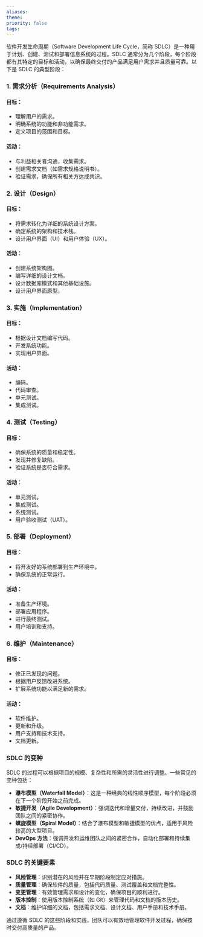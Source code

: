 ```yaml
---
aliases: 
theme: 
priority: false
tags:
---
```

软件开发生命周期（Software Development Life Cycle，简称 SDLC）是一种用于计划、创建、测试和部署信息系统的过程。SDLC 通常分为几个阶段，每个阶段都有其特定的目标和活动，以确保最终交付的产品满足用户需求并且质量可靠。以下是 SDLC 的典型阶段：

### 1. 需求分析（Requirements Analysis）

#### 目标：
- 理解用户的需求。
- 明确系统的功能和非功能需求。
- 定义项目的范围和目标。

#### 活动：
- 与利益相关者沟通，收集需求。
- 创建需求文档（如需求规格说明书）。
- 验证需求，确保所有相关方达成共识。

### 2. 设计（Design）

#### 目标：
- 将需求转化为详细的系统设计方案。
- 确定系统的架构和技术栈。
- 设计用户界面（UI）和用户体验（UX）。

#### 活动：
- 创建系统架构图。
- 编写详细的设计文档。
- 设计数据库模式和其他基础设施。
- 设计用户界面原型。

### 3. 实施（Implementation）

#### 目标：
- 根据设计文档编写代码。
- 开发系统功能。
- 实现用户界面。

#### 活动：
- 编码。
- 代码审查。
- 单元测试。
- 集成测试。

### 4. 测试（Testing）

#### 目标：
- 确保系统的质量和稳定性。
- 发现并修复缺陷。
- 验证系统是否符合需求。

#### 活动：
- 单元测试。
- 集成测试。
- 系统测试。
- 用户验收测试（UAT）。

### 5. 部署（Deployment）

#### 目标：
- 将开发好的系统部署到生产环境中。
- 确保系统的正常运行。

#### 活动：
- 准备生产环境。
- 部署应用程序。
- 进行最终测试。
- 用户培训和支持。

### 6. 维护（Maintenance）

#### 目标：
- 修正已发现的问题。
- 根据用户反馈改进系统。
- 扩展系统功能以满足新的需求。

#### 活动：
- 软件维护。
- 更新和升级。
- 用户支持和技术支持。
- 文档更新。

### SDLC 的变种

SDLC 的过程可以根据项目的规模、复杂性和所需的灵活性进行调整。一些常见的变种包括：

- **瀑布模型（Waterfall Model）**：这是一种经典的线性顺序模型，每个阶段必须在下一个阶段开始之前完成。
- **敏捷开发（Agile Development）**：强调迭代和增量交付，持续改进，并鼓励团队之间的紧密协作。
- **螺旋模型（Spiral Model）**：结合了瀑布模型和敏捷模型的优点，适用于风险较高的大型项目。
- **DevOps 方法**：强调开发和运维团队之间的紧密合作，自动化部署和持续集成/持续部署（CI/CD）。

### SDLC 的关键要素

- **风险管理**：识别潜在的风险并在早期阶段制定应对措施。
- **质量管理**：确保软件的质量，包括代码质量、测试覆盖和文档完整性。
- **变更管理**：有效管理需求和设计的变化，确保项目的顺利进行。
- **版本控制**：使用版本控制系统（如 Git）来管理代码和文档的版本历史。
- **文档**：维护详细的文档，包括需求文档、设计文档、用户手册和技术手册。

通过遵循 SDLC 的这些阶段和实践，团队可以有效地管理软件开发过程，确保按时交付高质量的产品。